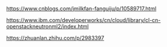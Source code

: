 https://www.cnblogs.com/jmilkfan-fanguiju/p/10589717.html

https://www.ibm.com/developerworks/cn/cloud/library/cl-cn-openstackneutronml2/index.html

https://zhuanlan.zhihu.com/p/2983397

